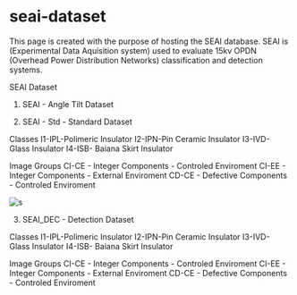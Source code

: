# seai-dataset

This page is created with the purpose of hosting the SEAI database.
SEAI is (Experimental Data Aquisition system) used to evaluate 15kv OPDN (Overhead Power Distribution Networks) classification and detection systems.  

SEAI Dataset


1. SEAI - Angle Tilt Dataset


2. SEAI - Std - Standard Dataset

Classes
I1-IPL-Polimeric Insulator
I2-IPN-Pin Ceramic Insulator
I3-IVD- Glass Insulator
I4-ISB- Baiana Skirt Insulator

Image Groups
CI-CE - Integer Components - Controled Enviroment
CI-EE - Integer Components - External Enviroment
CD-CE - Defective Components - Controled Enviroment

![s](https://github.com/andremarotta/seai-dataset/assets/55545244/3bb80d01-53dc-4506-8677-5d84ac7c9404)

3. SEAI_DEC - Detection Dataset

Classes
I1-IPL-Polimeric Insulator
I2-IPN-Pin Ceramic Insulator
I3-IVD- Glass Insulator
I4-ISB- Baiana Skirt Insulator

Image Groups
CI-CE - Integer Components - Controled Enviroment
CI-EE - Integer Components - External Enviroment
CD-CE - Defective Components - Controled Enviroment


